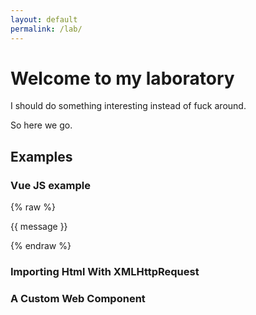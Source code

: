 ```yaml
---
layout: default
permalink: /lab/
---
```


# Welcome to my laboratory

I should do something interesting instead of fuck around. 

So here we go.

## Examples

### Vue JS example

{% raw %}
<div id="bubsss">
  <p>{{ message }}</p>
</div>
{% endraw %}

### Importing Html With XMLHttpRequest

<script type="module">
    import {addTextToBody, includeHTML} from '/assets/js/util.mjs';
    import('/assets/js/me.mjs');

    addTextToBody('Modules are pretty cool.');

    
includeHTML();
</script>

<div w3-include-html="/assets/components/thing.html"></div>

### A Custom Web Component

<kf-shadow-test>
</kf-shadow-test>

<simple-counter>
</simple-counter>

<complex-counter>
</complex-counter>